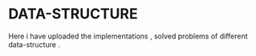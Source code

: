 # DATA-STRUCTURE
Here i have uploaded the implementations , solved problems of different data-structure .
